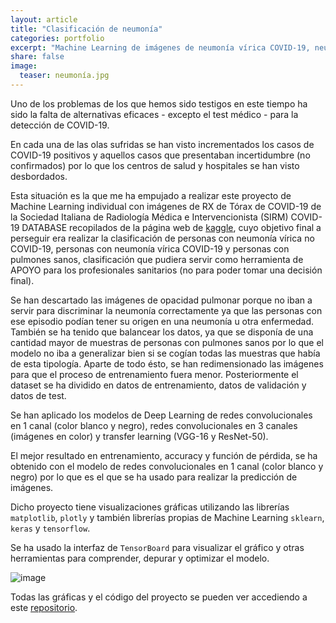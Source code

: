 ```yaml
---
layout: article
title: "Clasificación de neumonía"
categories: portfolio
excerpt: "Machine Learning de imágenes de neumonía vírica COVID-19, neumonía vírica no COVID-19 y pulmones sanos a partir de datos de kaggle"
share: false
image:
  teaser: neumonía.jpg
---
```


Uno de los problemas de los que hemos sido testigos en este tiempo ha sido la falta de alternativas eficaces - excepto el test médico - para la detección
de COVID-19. 

En cada una de las olas sufridas se han visto incrementados los casos de COVID-19 positivos y aquellos casos que presentaban incertidumbre (no confirmados) por lo que los
centros de salud y hospitales se han visto desbordados.

Esta situación es la que me ha empujado a realizar este proyecto de Machine Learning individual con imágenes de RX de Tórax de COVID-19 de la Sociedad Italiana de Radiología Médica e Intervencionista (SIRM) COVID-19 DATABASE recopilados de la página web de [kaggle](https://www.kaggle.com/tawsifurrahman/covid19-radiography-database), cuyo objetivo final a perseguir era realizar la clasificación de personas con neumonía vírica no COVID-19, personas con neumonía vírica COVID-19 y personas con pulmones sanos, clasificación que pudiera servir como herramienta de APOYO para los profesionales sanitarios (no para poder tomar una decisión final).

Se han descartado las imágenes de opacidad pulmonar porque no iban a servir para discriminar la neumonía correctamente ya que las personas con ese episodio podían tener su origen en una neumonía u otra enfermedad. También se ha tenido que balancear los datos, ya que se disponía de una cantidad mayor de muestras de personas con pulmones sanos por lo que el modelo no iba a generalizar bien si se cogían todas las muestras que había de esta tipología. Aparte de todo ésto, se han redimensionado las imágenes para que el proceso de entrenamiento fuera menor. Posteriormente el dataset se ha dividido en datos de entrenamiento, datos de validación y datos de test.

Se han aplicado los modelos de Deep Learning de redes convolucionales en 1 canal (color blanco y negro), redes convolucionales en 3 canales (imágenes en color) y transfer learning (VGG-16 y ResNet-50).

El mejor resultado en entrenamiento, accuracy y función de pérdida, se ha obtenido con el modelo de redes convolucionales en 1 canal (color blanco y negro) por lo que es el que se ha usado para realizar la predicción de imágenes.

Dicho proyecto tiene visualizaciones gráficas utilizando las librerías `matplotlib`, `plotly` y también librerías propias de Machine Learning `sklearn`, `keras` y `tensorflow`.

Se ha usado la interfaz de `TensorBoard` para visualizar el gráfico y otras herramientas para comprender, depurar y optimizar el modelo.

![image](/portfolio/images/tensor800x459.jpg)

Todas las gráficas y el código del proyecto se pueden ver accediendo a este [repositorio](https://github.com/sonimik13/ML_NEUMONIA).
